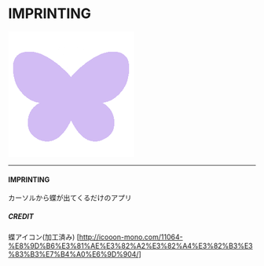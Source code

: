 # IMPRINTING

![IMPRINTING](./tefutefu.png "IMPRINTING")

***

#### IMPRINTING
カーソルから蝶が出てくるだけのアプリ



##### CREDIT
蝶アイコン(加工済み)
[http://icooon-mono.com/11064-%E8%9D%B6%E3%81%AE%E3%82%A2%E3%82%A4%E3%82%B3%E3%83%B3%E7%B4%A0%E6%9D%904/]
